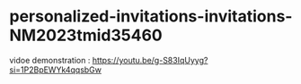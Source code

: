 # personalized-invitations-invitations-NM2023tmid35460 

vidoe demonstration    : https://youtu.be/g-S83IqUyyg?si=1P2BpEWYk4qqsbGw
